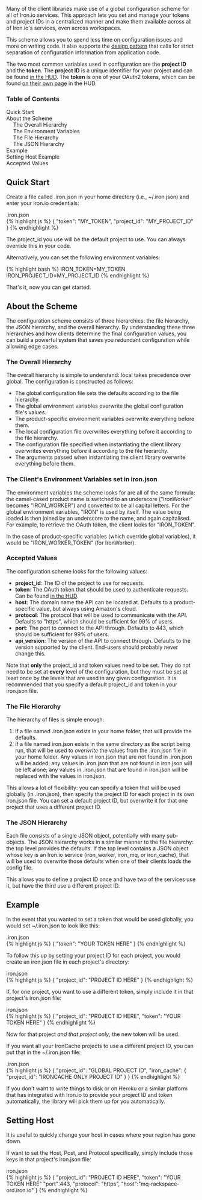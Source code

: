 <p>Many of the client libraries make use of a global configuration scheme for all of Iron.io services. This approach lets you set and manage your tokens and project IDs in a centralized manner and make them available across all of Iron.io's services, even across workspaces.</p>

<p>This scheme allows you to spend less time on configuration issues and more on writing code. It also supports the <a href="http://www.12factor.net/config" title="The Twelve Factor App" target="_blank">design pattern</a> that calls for strict separation of configuration information from application code.</p>

<p>The two most common variables used in configuration are the <strong>project ID</strong> and the <strong>token</strong>. The <strong>project ID</strong> is a unique identifier for your project and can be found <a href="https://hud.iron.io">in the HUD</a>. The <strong>token</strong> is one of your OAuth2 tokens, which can be found <a href="https://hud.iron.io/tokens">on their own page</a> in the HUD.</p>

<section id="toc">
  <h3>Table of Contents</h3> 
  <ul>
    <li><a href="#quick_start">Quick Start</a></li>
    <li>
      <a href="#about_the_scheme">About the Scheme</a>
      <ul>
        <li><a href="#the_overall_hierarchy">The Overall Hierarchy</a></li>
        <li><a href="#the_environment_variables">The Environment Variables</a></li>
        <li><a href="#the_file_hierarchy">The File Hierarchy</a></li>
        <li><a href="#the_json_hierarchy">The JSON Hierarchy</a></li>
      </ul>
    </li>
    <li><a href="#example">Example</a></li>
    <li><a href="#host_example">Setting Host Example</a></li>
    <li><a href="#accepted_values">Accepted Values</a></li>
  </ul>
</section>



<h2 id="quick_start">Quick Start</h2>

<p>Create a file called <span class="fixed-width">.iron.json</span> in your home directory (i.e., <span class="fixed-width">~/.iron.json</span>) and enter your Iron.io credentials:</p>

<figcaption><span>.iron.json </span></figcaption>
{% highlight js %}
{
    "token": "MY_TOKEN",
    "project_id": "MY_PROJECT_ID"
 }
{% endhighlight %}

<p>The <span class="fixed-width">project_id</span> you use will be the default project to use. You can always override this in your code.</p>

<p>Alternatively, you can set the following environment variables:</p>

{% highlight bash %}
IRON_TOKEN=MY_TOKEN
IRON_PROJECT_ID=MY_PROJECT_ID
{% endhighlight %}

<p>That's it, now you can get started.</p>

<h2 id="about_the_scheme">About the Scheme</h2>

<p>The configuration scheme consists of three hierarchies: the file hierarchy, the JSON hierarchy, and the overall hierarchy. By understanding these three hierarchies and how clients determine the final configuration values, you can build a powerful system that saves you redundant configuration while allowing edge cases.</p>

<h3 id="the_overall_hierarchy">The Overall Hierarchy</h3>

<p>The overall hierarchy is simple to understand: local takes precedence over global. The configuration is constructed as follows:</p>

<ul>
  <li>The global configuration file sets the defaults according to the file hierarchy.</li>
  <li>The global environment variables overwrite the global configuration file's values.</li>
  <li>The product-specific environment variables overwrite everything before them.</li>
  <li>The local configuration file overwrites everything before it according to the file hierarchy.</li>
  <li>The configuration file specified when instantiating the client library overwrites everything before it according to the file hierarchy.</li>
  <li>The arguments passed when instantiating the client library overwrite everything before them.</li>
</ul>

<h3 id="the_environment_variables">The Client's Environment Variables set in iron.json</h3>

<p>The environment variables the scheme looks for are all of the same formula: the camel-cased product name is switched to an underscore ("IronWorker" becomes "IRON_WORKER") and converted to be all capital letters. For the global environment variables, "IRON" is used by itself. The value being loaded is then joined by an underscore to the name, and again capitalised. For example, to retrieve the OAuth token, the client looks for "IRON_TOKEN".</p>

<p>In the case of product-specific variables (which override global variables), it would be "IRON_WORKER_TOKEN" (for IronWorker).</p>

<h3 id="accepted_values">Accepted Values</h3>

<p>The configuration scheme looks for the following values:</p>

<ul>
  <li><strong>project_id</strong>: The ID of the project to use for requests.</li>
  <li><strong>token</strong>: The OAuth token that should be used to authenticate requests. Can be found <a href="https://hud.iron.io/tokens">in the HUD</a>.</li>
  <li><strong>host</strong>: The domain name the API can be located at. Defaults to a product-specific value, but always using Amazon's cloud.</li>
  <li><strong>protocol</strong>: The protocol that will be used to communicate with the API. Defaults to "https", which should be sufficient for 99% of users.</li>
  <li><strong>port</strong>: The port to connect to the API through. Defaults to 443, which should be sufficient for 99% of users.</li>
  <li><strong>api_version</strong>: The version of the API to connect through. Defaults to the version supported by the client. End-users should probably never change this.</li>
</ul>

<p>Note that <strong>only</strong> the <span class="fixed-width">project_id</span> and <span class="fixed-width">token</span> values need to be set. They do not need to be set at <strong>every</strong> level of the configuration, but they must be set at least once by the levels that are used in any given configuration. It is recommended that you specify a default <span class="fixed-width">project_id</span> and <span class="fixed-width">token</span> in your <span class="fixed-width">iron.json</span> file.

<h3 id="the_file_hierarchy">The File Hierarchy</h3>

<p>The hierarchy of files is simple enough:</p>

<ol>
  <li>if a file named <span class="fixed-width">.iron.json</span> exists in your home folder, that will provide the defaults.</li>
  <li>if a file named <span class="fixed-width">iron.json</span> exists in the same directory as the script being run, that will be used to <em>overwrite</em> the values from the <span class="fixed-width">.iron.json</span> file in your home folder. Any values in <span class="fixed-width">iron.json</span> that are not found in <span class="fixed-width">.iron.json</span> will be added; any values in <span class="fixed-width">.iron.json</span> that are not found in <span class="fixed-width">iron.json</span> will be left alone; any values in <span class="fixed-width">.iron.json</span> that are found in <span class="fixed-width">iron.json</span> will be replaced with the values in <span class="fixed-width">iron.json</span>.</li>
</ol>

<p>This allows a lot of flexibility: you can specify a token that will be used globally (in <span class="fixed-width">.iron.json</span>), then specify the project ID for each project in its own <span class="fixed-width">iron.json</span> file. You can set a default project ID, but overwrite it for that one project that uses a different project ID.</p>

<h3 id="the_json_hierarchy">The JSON Hierarchy</h3>

<p>Each file consists of a single JSON object, potentially with many sub-objects. The JSON hierarchy works in a similar manner to the file hierarchy: the top level provides the defaults. If the top level contains a JSON object whose key is an Iron.io service (<span class="fixed-width">iron_worker</span>, <span class="fixed-width">iron_mq</span>, or <span class="fixed-width">iron_cache</span>), that will be used to overwrite those defaults when one of their clients loads the config file.</p>

<p>This allows you to define a project ID once and have two of the services use it, but have the third use a different project ID.</p>

<h2 id="example">Example</h2>

<p>In the event that you wanted to set a token that would be used globally, you would set <span class="fixed-width">~/.iron.json</span> to look like this:</p>

<figcaption><span>.iron.json </span></figcaption>
{% highlight js %}
{
  "token": "YOUR TOKEN HERE"
}
{% endhighlight %}

<p>To follow this up by setting your project ID for each project, you would create an <span class="fixed-width">iron.json</span> file in each project's directory:</p>

<figcaption><span>iron.json </span></figcaption>
{% highlight js %}
{
  "project_id": "PROJECT ID HERE"
}
{% endhighlight %}

<p>If, for one project, you want to use a different token, simply include it in that project's <span class="fixed-width">iron.json</span> file:</p>

<figcaption><span>iron.json </span></figcaption>
{% highlight js %}
{
  "project_id": "PROJECT ID HERE",
  "token": "YOUR TOKEN HERE"
}
{% endhighlight %}

<p>Now for that project <em>and that project only</em>, the new token will be used.</p>

<p>If you want all your IronCache projects to use a different project ID, you can put that in the <span class="fixed-width">~/.iron.json</span> file:</p>

<figcaption><span>.iron.json </span></figcaption>
{% highlight js %}
{
  "project_id": "GLOBAL PROJECT ID",
  "iron_cache": {
    "project_id": "IRONCACHE ONLY PROJECT ID"
  }
}
{% endhighlight %}

<p>If you don't want to write things to disk or on Heroku or a similar platform that has integrated with Iron.io to provide your project ID and token automatically, the library will pick them up for you automatically.</p>

<h2 id="host_example">Setting Host</h2>
It is useful to quickly change your host in cases where your region has gone down.
<p>If want to set the Host, Post, and Protocol specifically, simply include those keys in that project's <span class="fixed-width">iron.json</span> file:</p>

<figcaption><span>iron.json </span></figcaption>
{% highlight js %}
{
  "project_id": "PROJECT ID HERE",
  "token": "YOUR TOKEN HERE"
  "port":443,
  "protocol": "https",
  "host":"mq-rackspace-ord.iron.io"
}
{% endhighlight %}
